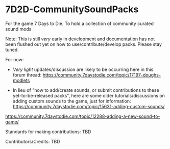 # 7D2D-CommunitySoundPacks
For the game 7 Days to Die. To hold a collection of community curated sound mods

Note: This is still *very* early in development and documentation has not been flushed out yet on how to use/contribute/develop packs. Please stay tuned.

For now:
- *Very light* updates/discussion are likely to be occurring here in this forum thread: https://community.7daystodie.com/topic/17197-doughs-modlets

- In lieu of "how to add/create sounds, or submit contributions to these yet-to-be-released packs", here are some older tutorials/discussions on adding custom sounds to the game, just for information:
https://community.7daystodie.com/topic/15631-adding-custom-sounds/

https://community.7daystodie.com/topic/12288-adding-a-new-sound-to-game/


Standards for making contributions: TBD

Contributors/Credits: TBD
